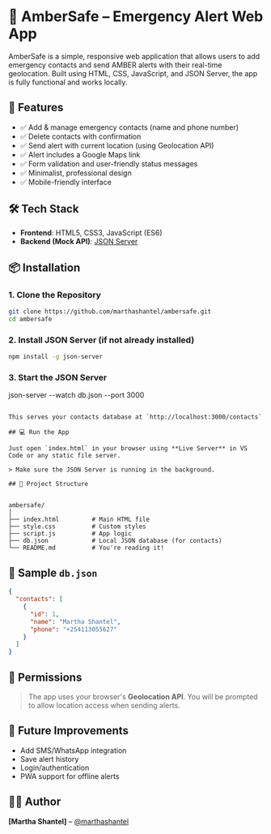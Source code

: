 # 📢 AmberSafe – Emergency Alert Web App

AmberSafe is a simple, responsive web application that allows users to add emergency contacts and send AMBER alerts with their real-time geolocation. Built using HTML, CSS, JavaScript, and JSON Server, the app is fully functional and works locally.

## 🚀 Features

- ✅ Add & manage emergency contacts (name and phone number)
- ✅ Delete contacts with confirmation
- ✅ Send alert with current location (using Geolocation API)
- ✅ Alert includes a Google Maps link
- ✅ Form validation and user-friendly status messages
- ✅ Minimalist, professional design
- ✅ Mobile-friendly interface

## 🛠️ Tech Stack

- **Frontend**: HTML5, CSS3, JavaScript (ES6)
- **Backend (Mock API)**: [JSON Server](https://github.com/typicode/json-server)

## 📦 Installation

### 1. Clone the Repository

```bash
git clone https://github.com/marthashantel/ambersafe.git
cd ambersafe
```

### 2. Install JSON Server (if not already installed)

```bash
npm install -g json-server
```

### 3. Start the JSON Server

json-server --watch db.json --port 3000
```

This serves your contacts database at `http://localhost:3000/contacts`

## 💻 Run the App

Just open `index.html` in your browser using **Live Server** in VS Code or any static file server.

> Make sure the JSON Server is running in the background.

## 📁 Project Structure


ambersafe/
│
├── index.html         # Main HTML file
├── style.css          # Custom styles
├── script.js          # App logic
├── db.json            # Local JSON database (for contacts)
└── README.md          # You're reading it!
```

## 🧪 Sample `db.json`

```json
{
  "contacts": [
    {
      "id": 1,
      "name": "Martha Shantel",
      "phone": "+254113055627"
    }
  ]
}
```

## 🔐 Permissions

> The app uses your browser's **Geolocation API**. You will be prompted to allow location access when sending alerts.


## 📌 Future Improvements

- Add SMS/WhatsApp integration
- Save alert history
- Login/authentication
- PWA support for offline alerts

## 🧑‍💻 Author

**[Martha Shantel]** – [@marthashantel](https://github.com/marthashantel)